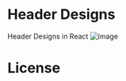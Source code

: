 # Header Designs
Header Designs in React
![image](https://github.com/Simpson-Computer-Technologies-Research/ares_header_design/assets/75189508/e615732f-7b56-4734-abec-48ef985957f0)

# License
